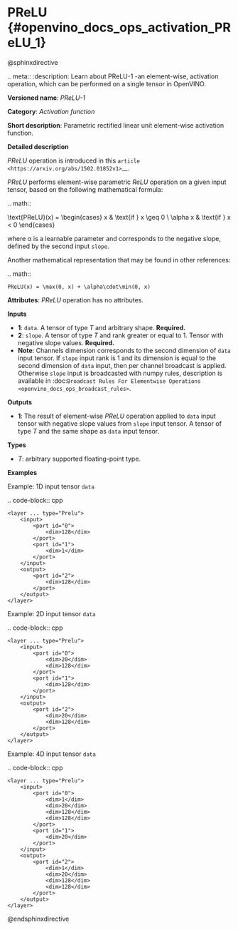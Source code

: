 # PReLU {#openvino_docs_ops_activation_PReLU_1}

@sphinxdirective

.. meta::
  :description: Learn about PReLU-1 -an element-wise, activation operation, which 
                can be performed on a single tensor in OpenVINO.

**Versioned name**: *PReLU-1*

**Category**: *Activation function*

**Short description**: Parametric rectified linear unit element-wise activation function.

**Detailed description**

*PReLU* operation is introduced in this `article <https://arxiv.org/abs/1502.01852v1>`__.

*PReLU* performs element-wise parametric *ReLU* operation on a given input tensor, based on the following mathematical formula:

.. math::

   \text{PReLU}(x) = \begin{cases}
   x & \text{if } x \geq 0 \\
   \alpha x & \text{if } x < 0
   \end{cases}

where α is a learnable parameter and corresponds to the negative slope, defined by the second input ``slope``.

Another mathematical representation that may be found in other references:

.. math::

	PReLU(x) = \max(0, x) + \alpha\cdot\min(0, x)


**Attributes**: *PReLU* operation has no attributes.

**Inputs**

* **1**: ``data``. A tensor of type *T* and arbitrary shape. **Required.**
* **2**: ``slope``. A tensor of type *T* and rank greater or equal to 1. Tensor with negative slope values. **Required.**
* **Note**: Channels dimension corresponds to the second dimension of ``data`` input tensor. If ``slope`` input rank is 1 and its dimension is equal to the second dimension of ``data`` input, then per channel broadcast is applied. Otherwise ``slope`` input is broadcasted with numpy rules, description is available in :doc:`Broadcast Rules For Elementwise Operations <openvino_docs_ops_broadcast_rules>`.

**Outputs**

* **1**: The result of element-wise *PReLU* operation applied to ``data`` input tensor with negative slope values from ``slope`` input tensor. A tensor of type *T* and the same shape as ``data`` input tensor.

**Types**

* *T*: arbitrary supported floating-point type.

**Examples**

Example: 1D input tensor ``data``

.. code-block::  cpp  

    <layer ... type="Prelu">
        <input>
            <port id="0">
                <dim>128</dim>
            </port>
            <port id="1">
                <dim>1</dim>
            </port>
        </input>
        <output>
            <port id="2">
                <dim>128</dim>
            </port>
        </output>
    </layer>


Example: 2D input tensor ``data``

.. code-block::  cpp  

    <layer ... type="Prelu">
        <input>
            <port id="0">
                <dim>20</dim>
                <dim>128</dim>
            </port>
            <port id="1">
                <dim>128</dim>
            </port>
        </input>
        <output>
            <port id="2">
                <dim>20</dim>
                <dim>128</dim>
            </port>
        </output>
    </layer>

Example: 4D input tensor ``data``

.. code-block::  cpp  

    <layer ... type="Prelu">
        <input>
            <port id="0">
                <dim>1</dim>
                <dim>20</dim>
                <dim>128</dim>
                <dim>128</dim>
            </port>
            <port id="1">
                <dim>20</dim>
            </port>
        </input>
        <output>
            <port id="2">
                <dim>1</dim>
                <dim>20</dim>
                <dim>128</dim>
                <dim>128</dim>
            </port>
        </output>
    </layer>

@endsphinxdirective


